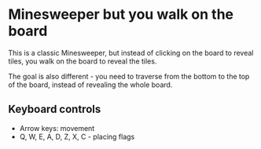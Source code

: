 # Minesweeper but you walk on the board

This is a classic Minesweeper, but instead of clicking on the board to reveal tiles, you walk on the board to reveal the tiles.  

The goal is also different - you need to traverse from the bottom to the top of the board, instead of revealing the whole board.

## Keyboard controls

- Arrow keys: movement
- Q, W, E, A, D, Z, X, C - placing flags
